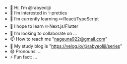 - 👋 Hi, I’m @rabyeoljji
- 👀 I’m interested in ✨pretties
- 🌱 I’m currently learning ✏️React/TypeScript
- 🌱 I hope to learn ✏️Next.js/Flutter
- 💞️ I’m looking to collaborate on ...
- 📫 How to reach me "nageuna922@gmail.com"
- 📝 My study blog is "https://velog.io/@rabyeoljji/series"
- 😄 Pronouns: ...
- ⚡ Fun fact: ...

<!---
rabyeoljji/rabyeoljji is a ✨ special ✨ repository because its `README.md` (this file) appears on your GitHub profile.
You can click the Preview link to take a look at your changes.
--->

